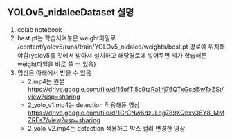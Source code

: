## YOLOv5_nidaleeDataset 설명
 1. colab notebook
 2. best.pt는 학습시켜놓은 weight파일로 /content/yolov5/runs/train/YOLOv5_nidalee/weights/best.pt 경로에 위치해야함(yolov5를 깃에서 받아서 설치하고 해당경로에 넣어두면 제가 학습해둔 weight파일을 바로 쓸 수 있음)
 3. 영상은 아래에서 받을 수 있음
     - 2.mp4는 원본 https://drive.google.com/file/d/15ofTi5c9tzRa1jfj76QTxGczl5wTxZSt/view?usp=sharing
     - 2_yolo_v1.mp4는 detection 적용해둔 영상 https://drive.google.com/file/d/1GrCNw6dzJLog789XQbxv36Y8_MMZRFs7/view?usp=sharing
     - 2_yolo_v2.mp4는 detection 적용하고 박스 컬러 변경한 영상
